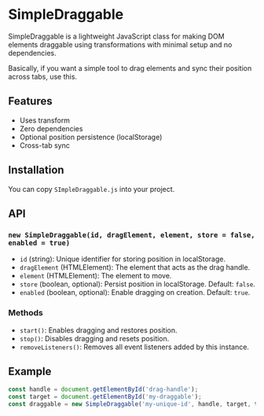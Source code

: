 # SimpleDraggable

SimpleDraggable is a lightweight JavaScript class for making DOM elements draggable using transformations with minimal setup and no dependencies.

Basically, if you want a simple tool to drag elements and sync their position across tabs, use this.

## Features

- Uses transform
- Zero dependencies
- Optional position persistence (localStorage)
- Cross-tab sync

## Installation

You can copy `SImpleDraggable.js` into your project.

## API

### `new SimpleDraggable(id, dragElement, element, store = false, enabled = true)`

- `id` (string): Unique identifier for storing position in localStorage.
- `dragElement` (HTMLElement): The element that acts as the drag handle.
- `element` (HTMLElement): The element to move.
- `store` (boolean, optional): Persist position in localStorage. Default: `false`.
- `enabled` (boolean, optional): Enable dragging on creation. Default: `true`.

### Methods

- `start()`: Enables dragging and restores position.
- `stop()`: Disables dragging and resets position.
- `removeListeners()`: Removes all event listeners added by this instance.

## Example

```js
const handle = document.getElementById('drag-handle');
const target = document.getElementById('my-draggable');
const draggable = new SimpleDraggable('my-unique-id', handle, target, true, true);
```

